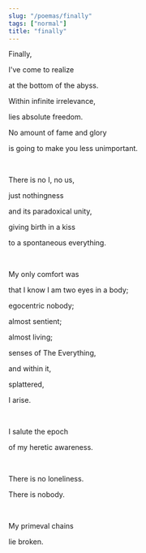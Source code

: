 ```yaml
---
slug: "/poemas/finally"
tags: ["normal"]
title: "finally"
---
```

Finally,

I've come to realize

at the bottom of the abyss.

Within infinite irrelevance,

lies absolute freedom.

No amount of fame and glory

is going to make you less unimportant.

&nbsp;

There is no I, no us,

just nothingness

and its paradoxical unity,

giving birth in a kiss

to a spontaneous everything.

&nbsp;

My only comfort was

that I know I am two eyes in a body;

egocentric nobody;

almost sentient;

almost living;

senses of The Everything,

and within it,

splattered,

I arise.

&nbsp;

I salute the epoch

of my heretic awareness.

&nbsp;

There is no loneliness.

There is nobody.

&nbsp;

My primeval chains

lie broken.
